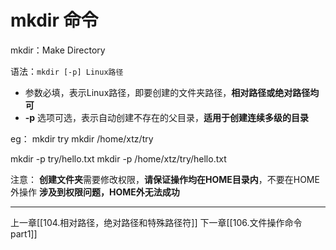 
# mkdir 命令

mkdir：Make Directory

语法：`mkdir [-p] Linux路径`
- 参数必填，表示Linux路径，即要创建的文件夹路径，**相对路径或绝对路径均可**
- **-p** 选项可选，表示自动创建不存在的父目录，**适用于创建连续多级的目录**

eg：
mkdir try
mkdir /home/xtz/try

mkdir -p try/hello.txt
mkdir -p /home/xtz/try/hello.txt


注意：
**创建文件夹**需要修改权限，**请保证操作均在HOME目录内**，不要在HOME外操作
**涉及到权限问题，HOME外无法成功**

---

上一章[[104.相对路径，绝对路径和特殊路径符]]
下一章[[106.文件操作命令part1]]
